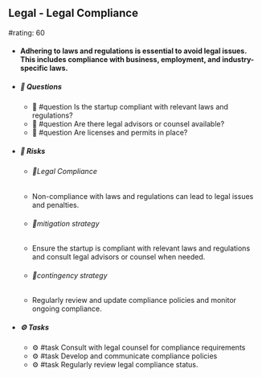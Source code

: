 ## Legal - Legal Compliance
#rating: 60
- #### Adhering to laws and regulations is essential to avoid legal issues. This includes compliance with business, employment, and industry-specific laws.
- ##### 💭 Questions
  - 💭 #question Is the startup compliant with relevant laws and regulations?
  - 💭 #question Are there legal advisors or counsel available?
  - 💭 #question Are licenses and permits in place?
- ##### 🚨 Risks

  - ###### 🚨Legal Compliance
  - Non-compliance with laws and regulations can lead to legal issues and penalties.
  - ###### 🚨mitigation strategy
  - Ensure the startup is compliant with relevant laws and regulations and consult legal advisors or counsel when needed.
  - ###### 🚨contingency strategy
  - Regularly review and update compliance policies and monitor ongoing compliance.
- ##### ⚙️ Tasks
  - ⚙️ #task Consult with legal counsel for compliance requirements
  - ⚙️ #task  Develop and communicate compliance policies
  - ⚙️ #task  Regularly review legal compliance status.


